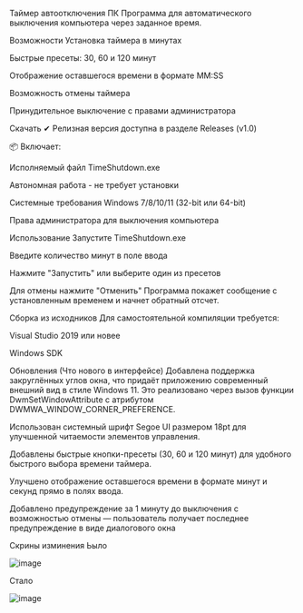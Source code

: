 Таймер автоотключения ПК
Программа для автоматического выключения компьютера через заданное время.

Возможности
Установка таймера в минутах

Быстрые пресеты: 30, 60 и 120 минут

Отображение оставшегося времени в формате MM:SS

Возможность отмены таймера

Принудительное выключение с правами администратора

Скачать
✔ Релизная версия доступна в разделе Releases (v1.0)

📦 Включает:

Исполняемый файл TimeShutdown.exe

Автономная работа - не требует установки

Системные требования
Windows 7/8/10/11 (32-bit или 64-bit)

Права администратора для выключения компьютера

Использование
Запустите TimeShutdown.exe

Введите количество минут в поле ввода

Нажмите "Запустить" или выберите один из пресетов

Для отмены нажмите "Отменить"
Программа покажет сообщение с установленным временем и начнет обратный отсчет.

Сборка из исходников
Для самостоятельной компиляции требуется:

Visual Studio 2019 или новее

Windows SDK

Обновления (Что нового в интерфейсе)
Добавлена поддержка закруглённых углов окна, что придаёт приложению современный внешний вид в стиле Windows 11. Это реализовано через вызов функции DwmSetWindowAttribute с атрибутом DWMWA_WINDOW_CORNER_PREFERENCE.

Использован системный шрифт Segoe UI размером 18pt для улучшенной читаемости элементов управления.

Добавлены быстрые кнопки-пресеты (30, 60 и 120 минут) для удобного быстрого выбора времени таймера.

Улучшено отображение оставшегося времени в формате минут и секунд прямо в полях ввода.

Добавлено предупреждение за 1 минуту до выключения с возможностью отмены — пользователь получает последнее предупреждение в виде диалогового окна

Скрины изминения 
Ьыло





![image](https://github.com/user-attachments/assets/433506da-e959-47be-b1bc-460b57be0234)




Стало



![image](https://github.com/user-attachments/assets/49a4e325-e767-48b3-ac37-9a3945e4d345)

